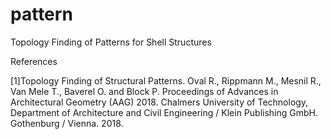 # pattern
Topology Finding of Patterns for Shell Structures

References

[1]Topology Finding of Structural Patterns. Oval R., Rippmann M., Mesnil R., Van Mele T., Baverel O. and Block P. Proceedings of Advances in Architectural Geometry (AAG) 2018. Chalmers University of Technology, Department of Architecture and Civil Engineering / Klein Publishing GmbH. Gothenburg / Vienna. 2018.
